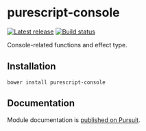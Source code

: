 # purescript-console

[![Latest release](http://img.shields.io/github/release/purescript/purescript-eff.svg)](https://github.com/purescript/purescript-console/releases)
[![Build status](https://travis-ci.org/purescript/purescript-console.svg?branch=master)](https://travis-ci.org/purescript/purescript-console)

Console-related functions and effect type.

## Installation

```
bower install purescript-console
```

## Documentation

Module documentation is [published on Pursuit](http://pursuit.purescript.org/packages/purescript-console).
